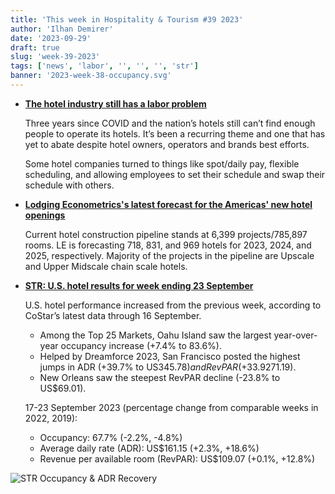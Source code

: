 ```yaml
---
title: 'This week in Hospitality & Tourism #39 2023'
author: 'Ilhan Demirer'
date: '2023-09-29'
draft: true
slug: 'week-39-2023'
tags: ['news', 'labor', '', '', '', 'str']
banner: '2023-week-38-occupancy.svg'
---
```


- **[The hotel industry still has a labor problem](https://qz.com/young-hackers-are-sticking-up-las-vegas-casinos-for-hef-1850837238)**

  Three years since COVID and the nation’s hotels still can’t find enough people to operate its hotels. It’s been a recurring theme and one that has yet to abate despite hotel owners, operators and brands best efforts.

  Some hotel companies turned to things like spot/daily pay, flexible scheduling, and allowing employees to set their schedule and swap their schedule with others.

- **[Lodging Econometrics's latest forecast for the Americas' new hotel openings](https://hotelbusiness.com/forecast-for-new-hotel-openings-in-the-americas-through-2025/)**

  Current hotel construction pipeline stands at 6,399 projects/785,897 rooms. LE is forecasting 718, 831, and 969 hotels for 2023, 2024, and 2025, respectively. Majority of the projects in the pipeline are Upscale and Upper Midscale chain scale hotels.

- **[STR: U.S. hotel results for week ending 23 September](https://str.com/press-release/us-hotel-results-week-ending-23-september)**

  U.S. hotel performance increased from the previous week, according to CoStar’s latest data through 16 September.

  - Among the Top 25 Markets, Oahu Island saw the largest year-over-year occupancy increase (+7.4% to 83.6%).
  - Helped by Dreamforce 2023, San Francisco posted the highest jumps in ADR (+39.7% to US$345.78) and RevPAR (+33.9% to US$271.19).
  - New Orleans saw the steepest RevPAR decline (-23.8% to US$69.01).

  17-23 September 2023 (percentage change from comparable weeks in 2022, 2019):

  - Occupancy: 67.7% (-2.2%, -4.8%)
  - Average daily rate (ADR): US$161.15 (+2.3%, +18.6%)
  - Revenue per available room (RevPAR): US$109.07 (+0.1%, +12.8%)

![STR Occupancy & ADR Recovery](/images/blogimages/2023-week-38-occupancy.svg)
